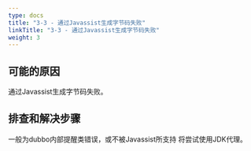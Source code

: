 ```yaml
---
type: docs
title: "3-3 - 通过Javassist生成字节码失败"
linkTitle: "3-3 - 通过Javassist生成字节码失败"
weight: 3
---
```


## 可能的原因

通过Javassist生成字节码失败。

## 排查和解决步骤

一般为dubbo内部提醒类错误，或不被Javassist所支持 将尝试使用JDK代理。

<p style="margin-top: 3rem;"> </p>